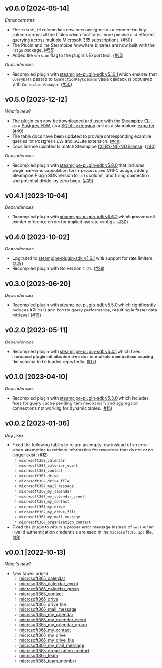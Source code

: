 ## v0.6.0 [2024-05-14]

_Enhancements_

- The `tenant_id` column has now been assigned as a connection key column across all the tables which facilitates more precise and efficient querying across multiple Microsoft 365 subscriptions. ([#50](https://github.com/turbot/steampipe-plugin-microsoft365/pull/50))
- The Plugin and the Steampipe Anywhere binaries are now built with the `netgo` package. ([#55](https://github.com/turbot/steampipe-plugin-microsoft365/pull/55))
- Added the `version` flag to the plugin's Export tool. ([#65](https://github.com/turbot/steampipe-export/pull/65))

_Dependencies_

- Recompiled plugin with [steampipe-plugin-sdk v5.10.1](https://github.com/turbot/steampipe-plugin-sdk/blob/main/CHANGELOG.md#v5101-2024-05-09) which ensures that `QueryData` passed to `ConnectionKeyColumns` value callback is populated with `ConnectionManager`. ([#50](https://github.com/turbot/steampipe-plugin-microsoft365/pull/50))

## v0.5.0 [2023-12-12]

_What's new?_

- The plugin can now be downloaded and used with the [Steampipe CLI](https://steampipe.io/docs), as a [Postgres FDW](https://steampipe.io/docs/steampipe_postgres/overview), as a [SQLite extension](https://steampipe.io/docs//steampipe_sqlite/overview) and as a standalone [exporter](https://steampipe.io/docs/steampipe_export/overview). ([#40](https://github.com/turbot/steampipe-plugin-microsoft365/pull/40))
- The table docs have been updated to provide corresponding example queries for Postgres FDW and SQLite extension. ([#40](https://github.com/turbot/steampipe-plugin-microsoft365/pull/40))
- Docs license updated to match Steampipe [CC BY-NC-ND license](https://github.com/turbot/steampipe-plugin-microsoft365/blob/main/docs/LICENSE). ([#40](https://github.com/turbot/steampipe-plugin-microsoft365/pull/40))

_Dependencies_

- Recompiled plugin with [steampipe-plugin-sdk v5.8.0](https://github.com/turbot/steampipe-plugin-sdk/blob/main/CHANGELOG.md#v580-2023-12-11) that includes plugin server encapsulation for in-process and GRPC usage, adding Steampipe Plugin SDK version to `_ctx` column, and fixing connection and potential divide-by-zero bugs. ([#39](https://github.com/turbot/steampipe-plugin-microsoft365/pull/39))

## v0.4.1 [2023-10-04]

_Dependencies_

- Recompiled plugin with [steampipe-plugin-sdk v5.6.2](https://github.com/turbot/steampipe-plugin-sdk/blob/main/CHANGELOG.md#v562-2023-10-03) which prevents nil pointer reference errors for implicit hydrate configs. ([#30](https://github.com/turbot/steampipe-plugin-microsoft365/pull/30))

## v0.4.0 [2023-10-02]

_Dependencies_

- Upgraded to [steampipe-plugin-sdk v5.6.1](https://github.com/turbot/steampipe-plugin-sdk/blob/main/CHANGELOG.md#v561-2023-09-29) with support for rate limiters. ([#28](https://github.com/turbot/steampipe-plugin-microsoft365/pull/28))
- Recompiled plugin with Go version `1.21`. ([#28](https://github.com/turbot/steampipe-plugin-microsoft365/pull/28))

## v0.3.0 [2023-06-20]

_Dependencies_

- Recompiled plugin with [steampipe-plugin-sdk v5.5.0](https://github.com/turbot/steampipe-plugin-sdk/blob/v5.5.0/CHANGELOG.md#v550-2023-06-16) which significantly reduces API calls and boosts query performance, resulting in faster data retrieval. ([#19](https://github.com/turbot/steampipe-plugin-microsoft365/pull/19))

## v0.2.0 [2023-05-11]

_Dependencies_

- Recompiled plugin with [steampipe-plugin-sdk v5.4.1](https://github.com/turbot/steampipe-plugin-sdk/blob/main/CHANGELOG.md#v541-2023-05-05) which fixes increased plugin initialization time due to multiple connections causing the schema to be loaded repeatedly. ([#17](https://github.com/turbot/steampipe-plugin-microsoft/pull/17))

## v0.1.0 [2023-04-10]

_Dependencies_

- Recompiled plugin with [steampipe-plugin-sdk v5.3.0](https://github.com/turbot/steampipe-plugin-sdk/blob/main/CHANGELOG.md#v530-2023-03-16) which includes fixes for query cache pending item mechanism and aggregator connections not working for dynamic tables. ([#15](https://github.com/turbot/steampipe-plugin-microsoft/pull/15))

## v0.0.2 [2023-01-06]

_Bug fixes_

- Fixed the following tables to return an empty row instead of an error when attempting to retrieve information for resources that do not or no longer exist: ([#12](https://github.com/turbot/steampipe-plugin-microsoft365/pull/12))
  - `microsoft365_calendar`
  - `microsoft365_calendar_event`
  - `microsoft365_contact`
  - `microsoft365_drive`
  - `microsoft365_drive_file`
  - `microsoft365_mail_message`
  - `microsoft365_my_calendar`
  - `microsoft365_my_calendar_event`
  - `microsoft365_my_contact`
  - `microsoft365_my_drive`
  - `microsoft365_my_drive_file`
  - `microsoft365_my_mail_message`
  - `microsoft365_organization_contact`
- Fixed the plugin to return a proper error message instead of `null` when invalid authentication credentials are used in the `microsoft365.spc` file. ([#9](https://github.com/turbot/steampipe-plugin-microsoft365/pull/9))

## v0.0.1 [2022-10-13]

_What's new?_

- New tables added
  - [microsoft365_calendar](https://hub.steampipe.io/plugins/turbot/microsoft365/tables/microsoft365_calendar)
  - [microsoft365_calendar_event](https://hub.steampipe.io/plugins/turbot/microsoft365/tables/microsoft365_calendar_event)
  - [microsoft365_calendar_group](https://hub.steampipe.io/plugins/turbot/microsoft365/tables/microsoft365_calendar_group)
  - [microsoft365_contact](https://hub.steampipe.io/plugins/turbot/microsoft365/tables/microsoft365_contact)
  - [microsoft365_drive](https://hub.steampipe.io/plugins/turbot/microsoft365/tables/microsoft365_calendar)
  - [microsoft365_drive_file](https://hub.steampipe.io/plugins/turbot/microsoft365/tables/microsoft365_drive_file)
  - [microsoft365_mail_message](https://hub.steampipe.io/plugins/turbot/microsoft365/tables/microsoft365_mail_message)
  - [microsoft365_my_calendar](https://hub.steampipe.io/plugins/turbot/microsoft365/tables/microsoft365_my_calendar)
  - [microsoft365_my_calendar_event](https://hub.steampipe.io/plugins/turbot/microsoft365/tables/microsoft365_my_calendar_event)
  - [microsoft365_my_calendar_group](https://hub.steampipe.io/plugins/turbot/microsoft365/tables/microsoft365_my_calendar_group)
  - [microsoft365_my_contact](https://hub.steampipe.io/plugins/turbot/microsoft365/tables/microsoft365_my_contact)
  - [microsoft365_my_drive](https://hub.steampipe.io/plugins/turbot/microsoft365/tables/microsoft365_my_drive)
  - [microsoft365_my_drive_file](https://hub.steampipe.io/plugins/turbot/microsoft365/tables/microsoft365_my_drive_file)
  - [microsoft365_my_mail_message](https://hub.steampipe.io/plugins/turbot/microsoft365/tables/microsoft365_my_mail_message)
  - [microsoft365_organization_contact](https://hub.steampipe.io/plugins/turbot/microsoft365/tables/microsoft365_organization_contact)
  - [microsoft365_team](https://hub.steampipe.io/plugins/turbot/microsoft365/tables/microsoft365_team)
  - [microsoft365_team_member](https://hub.steampipe.io/plugins/turbot/microsoft365/tables/microsoft365_team_member)
